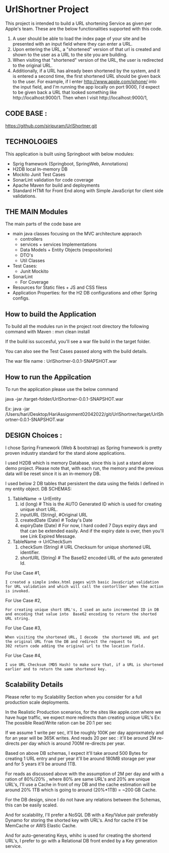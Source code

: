 # UrlShortner Project

This project is intended to build a URL shortening Service as given per Apple's team.
These are the below functionalities supported with this code.
1. A user should be able to load the index page of your site and be presented with an input field where they can enter a URL.
2. Upon entering the URL, a "shortened" version of that url is created and shown to the user as a URL to the site you are building.
3. When visiting that "shortened" version of the URL, the user is redirected to the original URL.
4. Additionally, if a URL has already been shortened by the system, and it is entered a second time, the first shortened URL should be given back to the user.
   For example, if I enter http://www.apple.com/iphone/ into the input field, and I'm running the app locally on port 9000, I'd expect to be given back a URL that looked something like http://localhost:9000/1. Then when I visit
   http://localhost:9000/1,

## CODE BASE : 

https://github.com/siripuram/UrlShortner.git 

## TECHNOLOGIES

This application is built using Springboot with below modules:
* Sprig framework (Springboot, SpringWeb, Annotations)
* H2DB local In-memory DB
* Mockito Junit Test Cases
* SonarLint validation for code coverage 
* Apache Maven for build and deployments
* Standard HTMl for Front End along with Simple JavaScript for client side validations.

## THE MAIN Modules
The main parts of the code base are

* main java classes focusing on the MVC architecture appraoch 
    * controllers
    * services + services Implementations
    * Data Models + Entity Objects (respositories)
    * DTO's
    * Util Classes
* Test Cases:
    * Junit Mockito
* SonarLint
    * For Coverage 
* Resources for Static files + JS and CSS filess
* Application Properties: for the H2 DB configurations and other Spring configs. 

## How to build the Application 

To build all the modules run in the project root directory the following command with Maven :
    mvn clean install

If the build iss succesful, you'll see a war file build in the target folder. 

You can also see the Test Cases passed along with the build details.

The war file name : UrlShortner-0.0.1-SNAPSHOT.war

## How to run the Appilcation 

To run the application please use the below command

java -jar  /target-folder/UrlShortner-0.0.1-SNAPSHOT.war

Ex: java -jar /Users/hari/Desktop/HariAssignment02042022/git/UrlShortner/target/UrlShortner-0.0.1-SNAPSHOT.war 


## DESIGN Choices :

I chose Spring Framework (Web & bootstrap) as Spring framework is pretty proven industry standard for the stand alone applications.

I used H2DB which is memory Database, since this is just a stand alone demo project. 
Please note that, with each run, the memory and the previous data will be reset since it is an in-memory DB.

I used below 2 DB tables  that persistent the data using the fields I defined in my entity object.
DB SCHEMAS:
1. TableName -> UrlEntity
   1. id (long)  # This is the AUTO Generated ID  which is used for creating unique short URL. 
   2. inputURL (String), #Original URL
   3. createdDate (Date) # Today's Date 
   4. expiryDate (Date)  # For now, I hard coded 7 Days expiry days and that can be extended easily. And if the expiry date is over, then you'll see Link Expired Message.
2. TableName -> UrlCheckSum 
   1. checkSum (String) # URL Checksum for unique shortened URL identifier.
   2. shortURL (String) # The Base62 encoded URL of the auto generated Id. 

For Use Case #1, 

    I created a simple index.html pages with basic JavaScript validation for URL validation and which will call the contorllber when the action is invoked.

For Use Case #2,

    For creating unique short URL's, I used an auto incremented ID in DB and encoding that value into  Base62 encoding to return the shorted URL string. 

For Use Case #3,

    When visiting the shortened URL, I decode  the shortened URL and get the original URL from the DB and redirect the request to 
    302 return code adding the original url to the location field.

For Use Case #4,

    I use URL Checksum (MD5 Hash) to make sure that, if a URL is shortened earlier and to return the same shortened key.


## Scalability Details 
Please refer to my Scalability Section when you consider for a full  production scale  deployments.

In the Realistic Production scenarios, for the sites like apple.com where we have huge traffic, we expect more redirects than creating unique URL's
Ex: The possible Read/Write ration can be 20:1 per sec

If we assume  1 write per sec, it'll be roughly 100K per day approxmately and for an year will be 365K writes. 
And reads 20 per sec : it'll be around 2M re-directs per day which is around 700M re-directs per year.

Based on above DB schemas, I expect it'll take around 500 Bytes for creating 1 URL entry and per year it'll be around 
180MB storage per year and for 5 years it'll be around 1TB.

For reads as discussed above with the assumption of 2M per day and  with a ration of 80%/20% , where 80% are same URL's and 20% are unique URL's,
I'll use a Cache in front of my DB and the cache estimation will be around 20% 1TB which is going to around (20%*1TB) = ~200 GB Cache.

For the DB design, since I do not have any relations between the Schemas, this can be easily scaled. 

And for scalability, I'll prefer a NoSQL DB with a Key/Value pair preferably Dynamo for storing the shorted key with URL's.
And for cache it'll be MemCache or AWS Elastic Cache. 

And for auto-generating Keys, whihc is used for creating the shortend URL's, I prefer to go with a Relational DB front ended by a Key generation service. 



